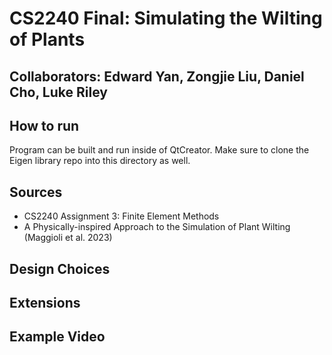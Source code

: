 # CS2240 Final: Simulating the Wilting of Plants

## Collaborators: Edward Yan, Zongjie Liu, Daniel Cho, Luke Riley

## How to run
Program can be built and run inside of QtCreator. Make sure to clone the Eigen library repo into this directory as well.

## Sources

- CS2240 Assignment 3: Finite Element Methods
- A Physically-inspired Approach to the Simulation of Plant Wilting (Maggioli et al. 2023)


## Design Choices

## Extensions

## Example Video


